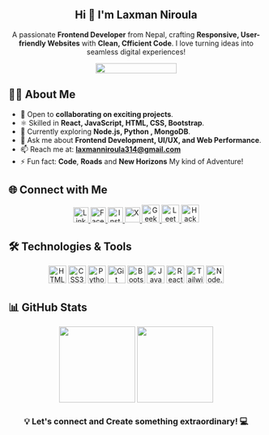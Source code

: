   <!-- 🙏 Hello Namaste, Welcome to my GitHub profile -->
<h2 align="center"> Hi 👋  I'm Laxman Niroula </h2>  
<p align="center">A passionate <b>Frontend Developer</b> from Nepal, crafting <b>Responsive, User-friendly Websites</b> 
  with <b>Clean, Cfficient Code</b>. I love turning ideas into seamless digital experiences!
<p align="center">
  <img src="https://komarev.com/ghpvc/?username=laxmanniroula314&label=Profile%20Views&color=blue" width="160" height="20"/>
</p>

## 👨‍💻 About Me  
- 🔭 Open to **collaborating on exciting projects**.  
- ⚛️ Skilled in **React, JavaScript, HTML, CSS, Bootstrap**.  
- 🌱 Currently exploring **Node.js, Python , MongoDB**.  
- 💬 Ask me about **Frontend Development, UI/UX, and Web Performance**.  
- 📫 Reach me at: **laxmanniroula314@gmail.com**  
- ⚡ Fun fact: **Code**, **Roads** and **New Horizons** My kind of Adventure!  

## 🌐 Connect with Me  
<p align="center">
  <a href="https://www.linkedin.com/in/laxman-niroula/" >
    <img src="https://cdn.jsdelivr.net/gh/devicons/devicon/icons/linkedin/linkedin-original.svg" alt="LinkedIn" width="30" height="30"/>
  </a>
  <a href="https://www.facebook.com/profile.php?id=100037148273398">
    <img src="https://cdn.jsdelivr.net/gh/devicons/devicon/icons/facebook/facebook-original.svg" alt="Facebook" width="30" height="30"/>
  </a>
  <a href="https://www.instagram.com/_laxmn_314/" >
    <img src="https://upload.wikimedia.org/wikipedia/commons/a/a5/Instagram_icon.png" alt="Instagram" width="30" height="30"/>
  </a>
  <a href="https://x.com/Laxman_Nir314" >
    <img src="https://upload.wikimedia.org/wikipedia/commons/5/53/X_logo_2023_original.svg" alt="X" width="30" height="30"/>
  </a>
  <a href="https://www.geeksforgeeks.org/user/laxmannirhr6/" >
    <img src="https://upload.wikimedia.org/wikipedia/commons/4/43/GeeksforGeeks.svg" alt="GeeksforGeeks" width="35" height="35"/>
  </a>
  <a href="https://leetcode.com/u/Dvll4BLuZE/" >
    <img src="https://upload.wikimedia.org/wikipedia/commons/1/19/LeetCode_logo_black.png" alt="LeetCode" width="35" height="35"/>
  </a>
   <a href="https://www.hackerrank.com/profile/laxmanniroula45" >
    <img src="https://upload.wikimedia.org/wikipedia/commons/1/1b/HackerRank_logo.svg" alt="HackerRank" width="35" height="35"/>
  </a>
</p>




## 🛠️ Technologies & Tools  
<p align="center">
  <!-- Frontend -->
  <img src="https://cdn.jsdelivr.net/gh/devicons/devicon/icons/html5/html5-original.svg" alt="HTML5" width="35" height="35" />  
  <img src="https://cdn.jsdelivr.net/gh/devicons/devicon/icons/css3/css3-original.svg" alt="CSS3" width="35" height="35"/>  
   <!-- Other Tools -->
  <img src="https://cdn.jsdelivr.net/gh/devicons/devicon/icons/python/python-original.svg" alt="Python" width="35" height="35"/>  
  <img src="https://cdn.jsdelivr.net/gh/devicons/devicon/icons/git/git-original.svg" alt="Git" width="35" height="35"/>  
  <img src="https://cdn.jsdelivr.net/gh/devicons/devicon/icons/bootstrap/bootstrap-original.svg" alt="Bootstrap" width="35" height="35" />  
  <img src="https://cdn.jsdelivr.net/gh/devicons/devicon/icons/javascript/javascript-original.svg" alt="JavaScript" width="35" height="35"/>  
  <img src="https://cdn.jsdelivr.net/gh/devicons/devicon/icons/react/react-original.svg" alt="React" width="35" height="35"/>  
  <img src="https://cdn.jsdelivr.net/gh/devicons/devicon/icons/tailwindcss/tailwindcss-original.svg" alt="Tailwind CSS" width="35" height="35"/>  
  <!-- Backend -->
  <img src="https://cdn.jsdelivr.net/gh/devicons/devicon/icons/nodejs/nodejs-original.svg" alt="Node.js" width="35" height="35"/>  
  <!-- <img src="https://cdn.jsdelivr.net/gh/devicons/devicon/icons/express/express-original.svg" alt="Express.js" width="50" height="50"/> 
  <img src="https://cdn.jsdelivr.net/gh/devicons/devicon/icons/mongodb/mongodb-original.svg" alt="MongoDB" width="50" height="50"/>  -->
</p>

## 📊 GitHub Stats  
<p align="center">
  <img src="https://github-readme-stats.vercel.app/api?username=laxmanniroula314&show_icons=true&theme=light&title_color=0e75b6&text_color=0e75b6&cache_seconds=86400"  height="150"/>
  <img src="https://github-readme-stats.vercel.app/api/top-langs/?username=laxmanniroula314&layout=compact&theme=light&title_color=0e75b6&text_color=0e75b6&cache_seconds=86400"  height="150" />
</p>
<h3 align="center">💡 Let's connect and Create something extraordinary! 💻</h3>  

